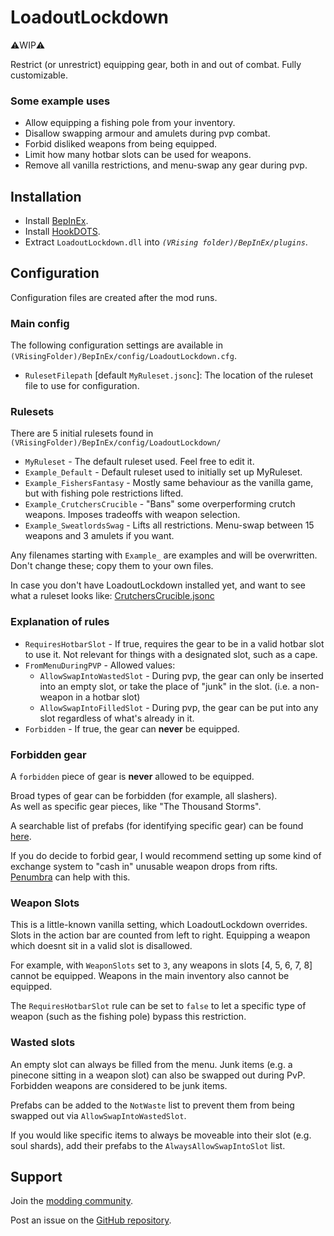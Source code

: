 # LoadoutLockdown

⚠️WIP⚠️

Restrict (or unrestrict) equipping gear, both in and out of combat. Fully customizable.

### Some example uses
- Allow equipping a fishing pole from your inventory.
- Disallow swapping armour and amulets during pvp combat.
- Forbid disliked weapons from being equipped.
- Limit how many hotbar slots can be used for weapons.
- Remove all vanilla restrictions, and menu-swap any gear during pvp.


## Installation

- Install [BepInEx](https://v-rising.thunderstore.io/package/BepInEx/BepInExPack_V_Rising/).
- Install [HookDOTS](https://thunderstore.io/c/v-rising/p/cheesasaurus/HookDOTS_API/).
- Extract `LoadoutLockdown.dll` into _`(VRising folder)/BepInEx/plugins`_.


## Configuration

Configuration files are created after the mod runs.

### Main config

The following configuration settings are available in `(VRisingFolder)/BepInEx/config/LoadoutLockdown.cfg`.

- `RulesetFilepath` [default `MyRuleset.jsonc`]: The location of the ruleset file to use for configuration.

### Rulesets

There are 5 initial rulesets found in `(VRisingFolder)/BepInEx/config/LoadoutLockdown/`

- `MyRuleset` - The default ruleset used. Feel free to edit it.
- `Example_Default` - Default ruleset used to initially set up MyRuleset.
- `Example_FishersFantasy` - Mostly same behaviour as the vanilla game, but with fishing pole restrictions lifted.
- `Example_CrutchersCrucible` - "Bans" some overperforming crutch weapons. Imposes tradeoffs with weapon selection.
- `Example_SweatlordsSwag` - Lifts all restrictions. Menu-swap between 15 weapons and 3 amulets if you want.

Any filenames starting with `Example_` are examples and will be overwritten. Don't change these; copy them to your own files.

In case you don't have LoadoutLockdown installed yet, and want to see what a ruleset looks like: [CrutchersCrucible.jsonc](https://github.com/cheesasaurus/ProfuselyViolentProgression/tree/main/BepInExPlugins/LoadoutLockdown/resources/presets/CrutchersCrucible.jsonc)

### Explanation of rules

- `RequiresHotbarSlot` - If true, requires the gear to be in a valid hotbar slot to use it. Not relevant for things with a designated slot, such as a cape.
- `FromMenuDuringPVP` - Allowed values:
  - `AllowSwapIntoWastedSlot` - During pvp, the gear can only be inserted into an empty slot, or take the place of "junk" in the slot. (i.e. a non-weapon in a hotbar slot)
  - `AllowSwapIntoFilledSlot` - During pvp, the gear can be put into any slot regardless of what's already in it.
- `Forbidden` - If true, the gear can **never** be equipped.

### Forbidden gear
A `forbidden` piece of gear is **never** allowed to be equipped.

Broad types of gear can be forbidden (for example, all slashers).\
As well as specific gear pieces, like "The Thousand Storms".

A searchable list of prefabs (for identifying specific gear) can be found [here](https://wiki.vrisingmods.com/prefabs/Item).


If you do decide to forbid gear, I would recommend setting up some kind of exchange system to "cash in" unusable weapon drops from rifts.\
[Penumbra](https://thunderstore.io/c/v-rising/p/zfolmt/Penumbra/) can help with this.

### Weapon Slots

This is a little-known vanilla setting, which LoadoutLockdown overrides.\
Slots in the action bar are counted from left to right. Equipping a weapon which doesnt sit in a valid slot is disallowed.

For example, with `WeaponSlots` set to `3`, any weapons in slots [4, 5, 6, 7, 8] cannot be equipped. Weapons in the main inventory also cannot be equipped.

The `RequiresHotbarSlot` rule can be set to `false` to let a specific type of weapon (such as the fishing pole) bypass this restriction.

### Wasted slots

An empty slot can always be filled from the menu. Junk items (e.g. a pinecone sitting in a weapon slot) can also be swapped out during PvP.\
Forbidden weapons are considered to be junk items.

Prefabs can be added to the `NotWaste` list to prevent them from being swapped out via `AllowSwapIntoWastedSlot`.

If you would like specific items to always be moveable into their slot (e.g. soul shards), add their prefabs to the `AlwaysAllowSwapIntoSlot` list.


## Support

Join the [modding community](https://vrisingmods.com/discord).

Post an issue on the [GitHub repository](https://github.com/cheesasaurus/ProfuselyViolentProgression). 